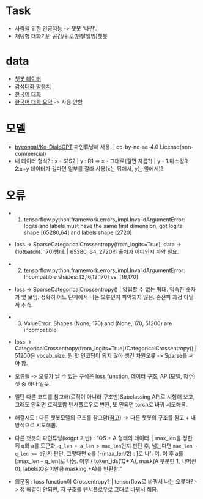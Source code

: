 # Task
- 사람을 위한 인공지능 -> 챗봇 '나린'.
- 채팅형 대화기반 공감/위로(멘탈웰빙)챗봇

# data
- [챗봇 데이터](https://github.com/songys/Chatbot_data)
- [감성대화 말뭉치](https://aihub.or.kr/aidata/7978) 
- [한국어 대화](https://aihub.or.kr/aidata/85/download)
- [한국어 대화 요약](https://aihub.or.kr/aidata/30714) -> 사용 안함

# 모델
- [byeongal/Ko-DialoGPT](https://huggingface.co/byeongal/Ko-DialoGPT) 파인튜닝해 사용. | cc-by-nc-sa-4.0 License(non-commercial)
- 내 데이터 형식? : x - S1</s>S2</s> | y : <s>R1</s> => x - 그대로(길면 자름?) | y - 1.마스킹<bos>R</s>  2.x+y
  데이터가 길다면 일부를 잘라 사용(x는 뒤에서, y는 앞에서)? 

# 오류
- 1. tensorflow.python.framework.errors_impl.InvalidArgumentError:  logits and labels must have the same first dimension, got logits shape [65280,64] and labels shape [2720]
- loss -> SparseCategoricalCrossentropy(from_logits=True), data -> (16(batch). 170)형태. | 65280, 64, 2720의 출처가 어디인지 파악 필요.
- 2. tensorflow.python.framework.errors_impl.InvalidArgumentError:  Incompatible shapes: [2,16,12,170] vs. [16,170] 
- loss -> SparseCategoricalCrossentropy() | 양립할 수 없는 형태. 익숙한 숫자가 몇 보임. 정확히 어느 단계에서 나는 오류인지 파악되지 않음. 순전파 과정 아닐까 추측.
- 3. ValueError: Shapes (None, 170) and (None, 170, 51200) are incompatible
- loss -> CategoricalCrossentropy(from_logits=True)/CategoricalCrossentropy() | 51200은 vocab_size. 원 핫 인코딩이 되지 않아 생긴 차원오류 -> Sparse를 써야 함.
- 오류들 -> 오류가 날 수 있는 구석은 loss function, 데이터 구조, API(모델, 함수) 셋 중 하나 일듯.
- 일단 다른 코드를 참고해(로직이 아니라 구조만)Subclassing API로 시험해 보고, 그래도 안되면 로직포함 텐서플로우로 변환, 또 안되면 torch로 바꿔 시도해봄.

- 해결시도 : 다른 챗봇모델의 구조를 참고함([참고](https://github.com/haven-jeon/KoGPT2-chatbot)) -> 다른 챗봇의 구조를 참고 + 내 방식으로 시도해봄. 
- 다른 챗봇의 파인튜닝(kogpt 기반) : <q>Q<sent>S + <a>A</s> 형태의 데이터. | max_len을 정한 뒤 q와 a를 토큰화, `q_len + a_len > max_len`인지 판단 후, 넘는다면 
  `max_len - q_len <= 0`인지 판단, 그렇다면 q를 [-(max_len/2) : \]로 나누며. 이 후 a를 [:max_len - q_len\]로 나눔. 
  이후 ( token_ids(<q>Q+<a>A</s>), mask(A 부분만 1, 나머진 0), labels(Q길이만큼 masking +<bos>A</s>)를 반환함.
- 의문점 : loss function이 Crossentropy? | tensorflow로 바꿔서 나는 오류다? -> 정 해결이 안되면, 저 구조를 텐서플로우로 그대로 바꿔서 해봄.
